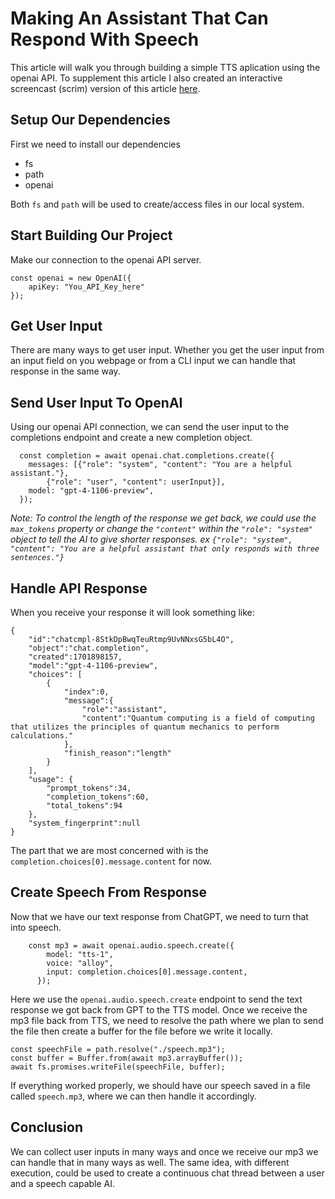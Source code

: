 # Making An Assistant That Can Respond With Speech

This article will walk you through building a simple TTS aplication using the openai API. To supplement this article I also created an interactive screencast (scrim) version of this article [here](https://scrimba.com/scrim/ckVm9rfM).

## Setup Our Dependencies
First we need to install our dependencies

- fs
- path
- openai

Both `fs` and `path` will be used to create/access files in our local system.

## Start Building Our Project
Make our connection to the openai API server.

```
const openai = new OpenAI({
    apiKey: "You_API_Key_here"
});
```

## Get User Input
There are many ways to get user input. Whether you get the user input from an input field on you webpage or from a CLI input we can handle that response in the same way.

## Send User Input To OpenAI

Using our openai API connection, we can send the user input to the completions endpoint and create a new completion object. 

```
  const completion = await openai.chat.completions.create({
    messages: [{"role": "system", "content": "You are a helpful assistant."},
        {"role": "user", "content": userInput}],
    model: "gpt-4-1106-preview",
  });
  ```

  _Note: To control the length of the response we get back, we could use the `max_tokens` property or change the `"content"` within the `"role": "system"` object to tell the AI to give shorter responses. ex `{"role": "system", "content": "You are a helpful assistant that only responds with three sentences."}`_

## Handle API Response
When you receive your response it will look something like:

```
{
    "id":"chatcmpl-8StkDpBwqTeuRtmp9UvNNxsG5bL4O",
    "object":"chat.completion",
    "created":1701898157,
    "model":"gpt-4-1106-preview",
    "choices": [
        {
            "index":0,
            "message":{
                "role":"assistant",
                "content":"Quantum computing is a field of computing that utilizes the principles of quantum mechanics to perform calculations."
            },
            "finish_reason":"length"
        }
    ],
    "usage": {
        "prompt_tokens":34,
        "completion_tokens":60,
        "total_tokens":94
    },
    "system_fingerprint":null
}
```

The part that we are most concerned with is the `completion.choices[0].message.content` for now.

## Create Speech From Response

Now that we have our text response from ChatGPT, we need to turn that into speech.

```
    const mp3 = await openai.audio.speech.create({
        model: "tts-1",
        voice: "alloy",
        input: completion.choices[0].message.content,
      });
```

Here we use the `openai.audio.speech.create` endpoint to send the text response we got back from GPT to the TTS model. Once we receive the mp3 file back from TTS, we need to resolve the path where we plan to send the file then create a buffer for the file before we write it locally.

```
const speechFile = path.resolve("./speech.mp3");
const buffer = Buffer.from(await mp3.arrayBuffer());
await fs.promises.writeFile(speechFile, buffer);
```

If everything worked properly, we should have our speech saved in a file called `speech.mp3`, where we can then handle it accordingly.

## Conclusion

We can collect user inputs in many ways and once we receive our mp3 we can handle that in many ways as well. The same idea, with different execution, could be used to create a continuous chat thread between a user and a speech capable AI.